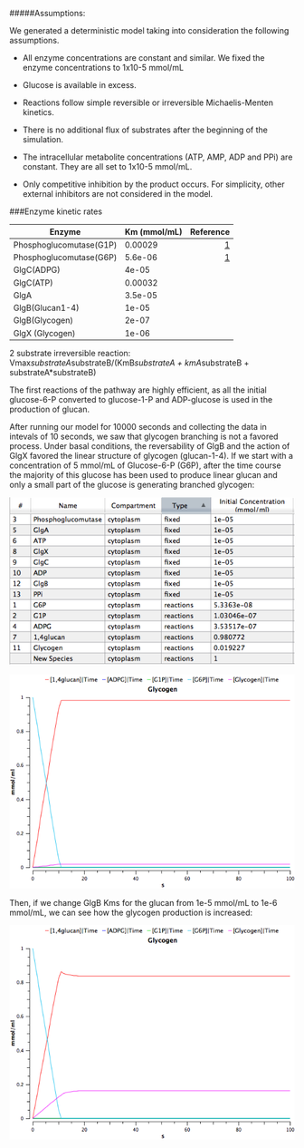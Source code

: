 #####Assumptions:

We generated a deterministic model taking into consideration the following assumptions.

- All enzyme concentrations are constant and similar. We fixed the enzyme concentrations to 1x10-5 mmol/mL

- Glucose is available in excess.

- Reactions follow simple reversible or irreversible Michaelis-Menten kinetics.

- There is no additional flux of substrates after the beginning of the simulation. 

- The intracellular metabolite concentrations (ATP, AMP, ADP and PPi) are constant. They are all set to 1x10-5 mmol/mL.

- Only competitive inhibition by the product occurs. For simplicity, other external inhibitors are not considered in the model.


###Enzyme kinetic rates

Enzyme| Km (mmol/mL)| Reference
-----|-----|----:
Phosphoglucomutase(G1P)| 0.00029| [1](http://www.sciencedirect.com/science/article/pii/S1096717699901453)
Phosphoglucomutase(G6P)|5.6e-06| [1](http://www.sciencedirect.com/science/article/pii/S1096717699901453)
GlgC(ADPG)| 4e-05|
GlgC(ATP) |0.00032|
GlgA|3.5e-05
GlgB(Glucan1-4)| 1e-05|
GlgB(Glycogen)| 2e-07|
GlgX (Glycogen)| 1e-06|


2 substrate irreversible reaction: Vmax*substrateA*substrateB/(KmB*substrateA + kmA*substrateB + substrateA*substrateB)

The first reactions of the pathway are highly efficient, as all the initial glucose-6-P converted to glucose-1-P and ADP-glucose is used in the production of glucan. 

After running our model for 10000 seconds and collecting the data in intevals of  10 seconds, we saw that glycogen branching is not a favored process. Under basal conditions, the reversability of GlgB and the action of GlgX favored the linear structure of glycogen (glucan-1-4). If we start with a concentration of 5 mmol/mL of Glucose-6-P (G6P), after the time course the majority of this glucose has been used to produce linear glucan and only a small part of the glucose is generating branched  glycogen:

![](concentrations_after_1.png)


![](basal_model.png)


Then, if we change GlgB Kms for the glucan from 1e-5 mmol/mL to 1e-6 mmol/mL, we can see how the glycogen production is increased:

![](change_glgB.png)





